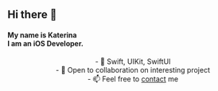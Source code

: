 <p align="center">
  <h2> Hi there 👋</h2> 
</p>
<p align="center">
<h4> My name is Katerina <br/>
I am an iOS Developer. </h4>
</p>


<p align="center">
- 🍏 Swift, UIKit, SwiftUI <br/>
- 🔗 Open to collaboration on interesting project <br/>
- 📫 Feel free to <a href="https://www.linkedin.com/in/katerina-karaoglu/">contact</a> me
</p>
